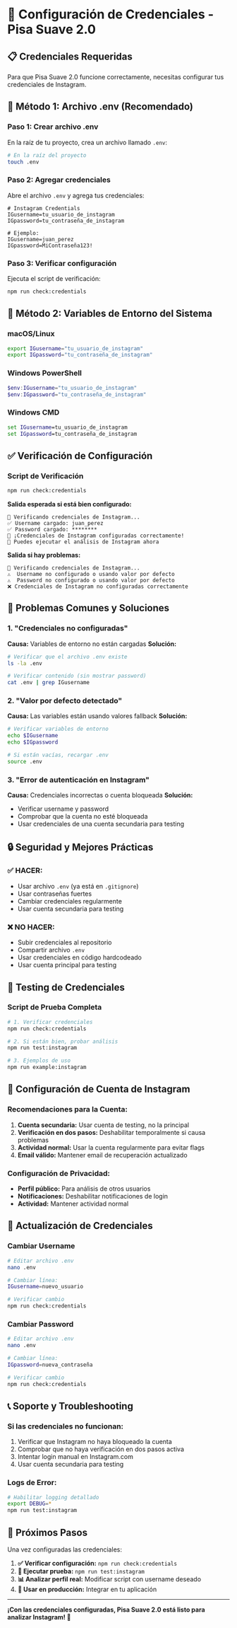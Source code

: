 # 🔐 Configuración de Credenciales - Pisa Suave 2.0

## 📋 **Credenciales Requeridas**

Para que Pisa Suave 2.0 funcione correctamente, necesitas configurar tus credenciales de Instagram.

## 🚀 **Método 1: Archivo .env (Recomendado)**

### **Paso 1: Crear archivo .env**
En la raíz de tu proyecto, crea un archivo llamado `.env`:

```bash
# En la raíz del proyecto
touch .env
```

### **Paso 2: Agregar credenciales**
Abre el archivo `.env` y agrega tus credenciales:

```env
# Instagram Credentials
IGusername=tu_usuario_de_instagram
IGpassword=tu_contraseña_de_instagram

# Ejemplo:
IGusername=juan_perez
IGpassword=MiContraseña123!
```

### **Paso 3: Verificar configuración**
Ejecuta el script de verificación:

```bash
npm run check:credentials
```

## 🔧 **Método 2: Variables de Entorno del Sistema**

### **macOS/Linux**
```bash
export IGusername="tu_usuario_de_instagram"
export IGpassword="tu_contraseña_de_instagram"
```

### **Windows PowerShell**
```powershell
$env:IGusername="tu_usuario_de_instagram"
$env:IGpassword="tu_contraseña_de_instagram"
```

### **Windows CMD**
```cmd
set IGusername=tu_usuario_de_instagram
set IGpassword=tu_contraseña_de_instagram
```

## ✅ **Verificación de Configuración**

### **Script de Verificación**
```bash
npm run check:credentials
```

**Salida esperada si está bien configurado:**
```
🔐 Verificando credenciales de Instagram...
✅ Username cargado: juan_perez
✅ Password cargado: ********
🎉 ¡Credenciales de Instagram configuradas correctamente!
🚀 Puedes ejecutar el análisis de Instagram ahora
```

**Salida si hay problemas:**
```
🔐 Verificando credenciales de Instagram...
⚠️  Username no configurado o usando valor por defecto
⚠️  Password no configurado o usando valor por defecto
❌ Credenciales de Instagram no configuradas correctamente
```

## 🚨 **Problemas Comunes y Soluciones**

### **1. "Credenciales no configuradas"**
**Causa:** Variables de entorno no están cargadas
**Solución:**
```bash
# Verificar que el archivo .env existe
ls -la .env

# Verificar contenido (sin mostrar password)
cat .env | grep IGusername
```

### **2. "Valor por defecto detectado"**
**Causa:** Las variables están usando valores fallback
**Solución:**
```bash
# Verificar variables de entorno
echo $IGusername
echo $IGpassword

# Si están vacías, recargar .env
source .env
```

### **3. "Error de autenticación en Instagram"**
**Causa:** Credenciales incorrectas o cuenta bloqueada
**Solución:**
- Verificar username y password
- Comprobar que la cuenta no esté bloqueada
- Usar credenciales de una cuenta secundaria para testing

## 🔒 **Seguridad y Mejores Prácticas**

### **✅ HACER:**
- Usar archivo `.env` (ya está en `.gitignore`)
- Usar contraseñas fuertes
- Cambiar credenciales regularmente
- Usar cuenta secundaria para testing

### **❌ NO HACER:**
- Subir credenciales al repositorio
- Compartir archivo `.env`
- Usar credenciales en código hardcodeado
- Usar cuenta principal para testing

## 🧪 **Testing de Credenciales**

### **Script de Prueba Completa**
```bash
# 1. Verificar credenciales
npm run check:credentials

# 2. Si están bien, probar análisis
npm run test:instagram

# 3. Ejemplos de uso
npm run example:instagram
```

## 📱 **Configuración de Cuenta de Instagram**

### **Recomendaciones para la Cuenta:**
1. **Cuenta secundaria:** Usar cuenta de testing, no la principal
2. **Verificación en dos pasos:** Deshabilitar temporalmente si causa problemas
3. **Actividad normal:** Usar la cuenta regularmente para evitar flags
4. **Email válido:** Mantener email de recuperación actualizado

### **Configuración de Privacidad:**
- **Perfil público:** Para análisis de otros usuarios
- **Notificaciones:** Deshabilitar notificaciones de login
- **Actividad:** Mantener actividad normal

## 🔄 **Actualización de Credenciales**

### **Cambiar Username**
```bash
# Editar archivo .env
nano .env

# Cambiar línea:
IGusername=nuevo_usuario

# Verificar cambio
npm run check:credentials
```

### **Cambiar Password**
```bash
# Editar archivo .env
nano .env

# Cambiar línea:
IGpassword=nueva_contraseña

# Verificar cambio
npm run check:credentials
```

## 📞 **Soporte y Troubleshooting**

### **Si las credenciales no funcionan:**
1. Verificar que Instagram no haya bloqueado la cuenta
2. Comprobar que no haya verificación en dos pasos activa
3. Intentar login manual en Instagram.com
4. Usar cuenta secundaria para testing

### **Logs de Error:**
```bash
# Habilitar logging detallado
export DEBUG=*
npm run test:instagram
```

## 🎯 **Próximos Pasos**

Una vez configuradas las credenciales:

1. **✅ Verificar configuración:** `npm run check:credentials`
2. **🧪 Ejecutar prueba:** `npm run test:instagram`
3. **📊 Analizar perfil real:** Modificar script con username deseado
4. **🚀 Usar en producción:** Integrar en tu aplicación

---

**¡Con las credenciales configuradas, Pisa Suave 2.0 está listo para analizar Instagram! 🎉**
